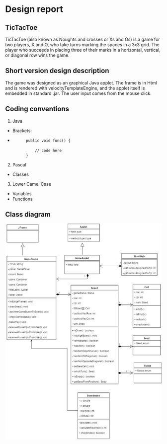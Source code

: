# Design report
## TicTacToe 
TicTacToe (also known as Noughts and crosses or Xs and Os) is a game for two players, X and O, who take turns marking the spaces in a 3x3 grid. The player who succeeds in placing three of their marks in a horizontal, vertical, or diagonal row wins the game.

## Short version design description
The game was designed as an graphical Java applet. 
The frame is in Html and is rendered with velocityTemplateEngine, and the applet itself is embedded in standard .jar. The user input comes from the mouse click. 

## Coding conventions

1. Java
* Brackets: 
*           public void func() {

                // code here
            }
2. Pascal
* Classes
3. Lower Camel Case
* Variables
* Functions

## Class diagram

![alt tag](classdiagram.jpg)

